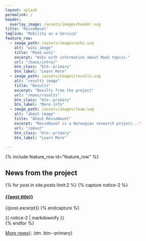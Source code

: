 ```yaml
---
layout: splash
permalink: /
header:
  overlay_image: /assets/images/header.svg
title: 'ReiseNavet'
tagline: 'Mobility as a Service'
feature_row:
  - image_path: /assets/images/wiki.svg
    alt: "wiki image"
    title: "MaaS wiki"
    excerpt: "Wiki with information about MaaS topics."
    url: "/maas/intro/"
    btn_class: "btn--primary"
    btn_label: "Learn More"
  - image_path: /assets/images/results.svg
    alt: "results image"
    title: "Results"
    excerpt: "Results from the project"
    url: "/maas/results"
    btn_class: "btn--primary"
    btn_label: "More info"
  - image_path: /assets/images/team.svg
    alt: "about image"
    title: "About ReiseNavet"
    excerpt: "ReiseNavet is a Norwegian research project..."
    url: "/about"
    btn_class: "btn--primary"
    btn_label: "Learn More"
    
---
```


{% include feature_row id="feature_row" %}

## News from the project
{% for post in site.posts limit:2 %}
{% capture notice-2 %}
#### [{{post.title}}]({{post.url}})
{{post.excerpt}}
{% endcapture %}
<div class="notice--primary">{{ notice-2 | markdownify }}</div>
{% endfor %}

[More news](/news){: .btn .btn--primary}
